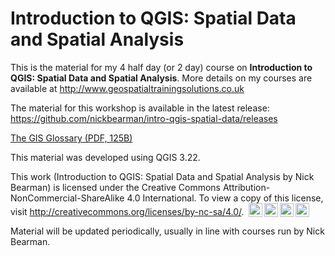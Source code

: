 # Introduction to QGIS: Spatial Data and Spatial Analysis

This is the material for my 4 half day (or 2 day) course on **Introduction to QGIS: Spatial Data and Spatial Analysis**. More details on my courses are available at http://www.geospatialtrainingsolutions.co.uk



The material for this workshop is available in the latest release:  https://github.com/nickbearman/intro-qgis-spatial-data/releases

<!-- - [The PDF of the handout with the practical instructions (PDF)](https://github.com/nickbearman/intro-qgis-spatial-data/blob/master/workbook.pdf)
- [The session handout (PDF)](https://github.com/nickbearman/intro-qgis-spatial-data/blob/master/Handout-QGIS.pdf) -->
<!-- - [The classification exercise (PDF)](https://github.com/nickbearman/intro-qgis-spatial-data/blob/master/classification-exercise-QGIS-NB.pdf) -->

[The GIS Glossary (PDF, 125B)](https://github.com/nickbearman/intro-qgis-spatial-data/blob/master/glossary.pdf) 

This material was developed using QGIS 3.22.

This work (Introduction to QGIS: Spatial Data and Spatial Analysis by Nick Bearman) is licensed under the Creative Commons Attribution-NonCommercial-ShareAlike 4.0 International. To view a copy of this license, visit http://creativecommons.org/licenses/by-nc-sa/4.0/. <img style="height:22px!important;margin-left:3px;vertical-align:text-bottom;" src="https://mirrors.creativecommons.org/presskit/icons/cc.svg?ref=chooser-v1"><img style="height:22px!important;margin-left:3px;vertical-align:text-bottom;" src="https://mirrors.creativecommons.org/presskit/icons/by.svg?ref=chooser-v1"><img style="height:22px!important;margin-left:3px;vertical-align:text-bottom;" src="https://mirrors.creativecommons.org/presskit/icons/nc.svg?ref=chooser-v1"><img style="height:22px!important;margin-left:3px;vertical-align:text-bottom;" src="https://mirrors.creativecommons.org/presskit/icons/sa.svg?ref=chooser-v1">

Material will be updated periodically, usually in line with courses run by Nick Bearman. 
